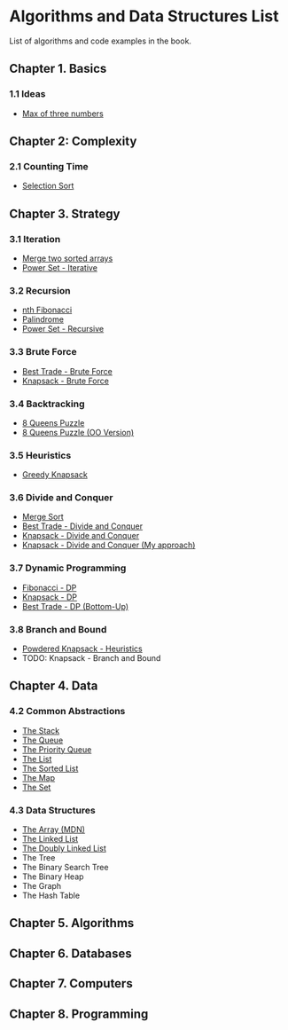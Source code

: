 # Algorithms and Data Structures List

List of algorithms and code examples in the book.

## Chapter 1. Basics

### 1.1 Ideas

* [Max of three numbers](./01-basics/algorithms/max-of-three-numbers.js)

## Chapter 2: Complexity

### 2.1 Counting Time

* [Selection Sort](./02-complexity/algorithms/selection-sort.js)

## Chapter 3. Strategy

### 3.1 Iteration

* [Merge two sorted arrays](./03-strategy/algorithms/merge-two-sorted-lists.js)
* [Power Set - Iterative](./03-strategy/algorithms/power-set.js)

### 3.2 Recursion

* [nth Fibonacci](./03-strategy/algorithms/fibonacci.js)
* [Palindrome](./03-strategy/algorithms/palindrome.js)
* [Power Set - Recursive](./03-strategy/algorithms/power-set-recursive.js)

### 3.3 Brute Force

* [Best Trade - Brute Force](./03-strategy/algorithms/best-trade.js)
* [Knapsack - Brute Force](./03-strategy/algorithms/knapsack.js)

### 3.4 Backtracking

* [8 Queens Puzzle](./03-strategy/algorithms/eight-queens-puzzle.v2.js)
* [8 Queens Puzzle (OO Version)](./03-strategy/algorithms/eight-queens-puzzle.v1.js)

### 3.5 Heuristics

* [Greedy Knapsack](./03-strategy/algorithms/greedy-knapsack.js)

### 3.6 Divide and Conquer

* [Merge Sort](./03-strategy/algorithms/merge-sort.js)
* [Best Trade - Divide and Conquer](./03-strategy/algorithms/best-trade-divide-n-conquer.js)
* [Knapsack - Divide and Conquer](./03-strategy/algorithms/knapsack-dnc.js)
* [Knapsack - Divide and Conquer (My approach)](./03-strategy/algorithms/knapsack-divide-n-conquer.js)

### 3.7 Dynamic Programming

* [Fibonacci - DP](./03-strategy/algorithms/dynamic-fibonacci.js)
* [Knapsack - DP](./03-strategy/algorithms/knapsack-dp.js)
* [Best Trade - DP (Bottom-Up)](./03-strategy/algorithms/best-trade-bottom-up.js)

### 3.8 Branch and Bound

* [Powdered Knapsack - Heuristics](./03-strategy/algorithms/powdered-knapsack.js)
* TODO: Knapsack - Branch and Bound

## Chapter 4. Data

### 4.2 Common Abstractions

* [The Stack](./04-data/data-structures/Stack.js)
* [The Queue](./04-data/data-structures/Queue.js)
* [The Priority Queue](./04-data/data-structures/PriorityQueue.js)
* [The List](./04-data/data-structures/List.js)
* [The Sorted List](./04-data/data-structures/SortedList.js)
* [The Map](./04-data/data-structures/Map.js)
* [The Set](./04-data/data-structures/Set.js)

### 4.3 Data Structures

* [The Array (MDN)](https://developer.mozilla.org/en-US/docs/Web/JavaScript/Reference/Global_Objects/Array)
* [The Linked List](./04-data/data-structures/List.js)
* [The Doubly Linked List](./04-data/data-structures/DoublyLinkedList.js)
* The Tree
* The Binary Search Tree
* The Binary Heap
* The Graph
* The Hash Table

## Chapter 5. Algorithms

## Chapter 6. Databases

## Chapter 7. Computers

## Chapter 8. Programming

